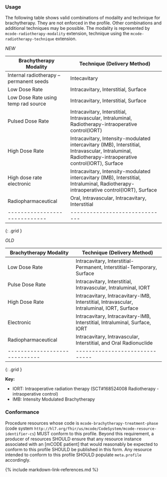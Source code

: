 ### Usage

The following table shows valid combinations of modality and technique for brachytherapy. They are not enforced in the profile. Other combinations and additional techniques may be possible. The modality is represented by `mcode-radiotherapy-modality` extension, technique using the `mcode-radiotherapy-technique` extension.

<!--Devices used during the procedure, but not remaining after, such as catheters and high-dose devices, are to be recorded in `Procedure.usedCode`. Devices implanted or removed during surgery should be recorded as a reference to a Device resource in `Procedure.focalDevice.manipulated`. The code for the implanted device type is recorded in the `Device.type` element on the referenced Device. The referenced device should conform to the [BrachytherapyImplantableDevice] profile.-->

*NEW*

| **Brachytherapy Modality**  | **Technique (Delivery Method)**|
| ----------------------------- | ------------------------------ |
| Internal radiotherapy – permanent seeds | Intecavitary |
| Low Dose Rate | Intracavitary, Interstitial, Surface |
| Low Dose Rate using temp rad source | Intracavitary, Interstitial, Surface |
| Pulsed Dose Rate | Intracavitary, Interstitial, Intravascular, Intraluminal, Radiotherapy-intraoperative control(IORT) |
| High Dose Rate  | Intracavitary, Intensity-modulated intercavitary (IMB), Interstitial, Intravascular, Intraluminal, Radiotherapy-intraoperative control(IORT), Surface |
| High dose rate electronic  | Intracavitary, Intensity-modulated intercavitary (IMB), Interstitial, Intraluminal, Radiotherapy-intraoperative control(IORT), Surface |
| Radiopharmaceutical  | Oral, Intravascular, Intracavitary, Interstitial |
| ----------------------------- | ------------------------------ |
{: .grid }

*OLD*

| **Brachytherapy Modality**  | **Technique (Delivery Method)**|
| ----------------------------- | ------------------------------ |
| Low Dose Rate | Intracavitary, Interstitial-Permanent, Interstitial-Temporary, Surface |
| Pulse Dose Rate | Intracavitary, Interstitial, Intravascular, Intraluminal, IORT|
| High Dose Rate  | Intracavitary, Intracavitary-IMB, Interstitial, Intravascular, Intraluminal, IORT, Surface |
| Electronic  | Intracavitary, Intracavitary-IMB, Interstitial, Intraluminal, Surface, IORT |
| Radiopharmaceutical  | Intracavitary, Intravascular, Interstitial, and Oral Radionuclide |
| ----------------------------- | ------------------------------ |
{: .grid }

**Key:**

* IORT: Intraoperative radiation therapy (SCT#168524008 Radiotherapy - intraoperative control)
* IMB: Intensity Modulated Brachytherapy

### Conformance

Procedure resources whose code is `mcode-brachytherapy-treatment-phase` (code system `http://hl7.org/fhir/us/mcode/CodeSystem/mcode-resource-identifier-cs`) MUST conform to this profile. Beyond this requirement, a producer of resources SHOULD ensure that any resource instance associated with an [mCODE patient] that would reasonably be expected to conform to this profile SHOULD be published in this form. Any resource intended to conform to this profile SHOULD populate `meta.profile` accordingly.

{% include markdown-link-references.md %}